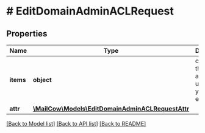 # # EditDomainAdminACLRequest

## Properties

Name | Type | Description | Notes
------------ | ------------- | ------------- | -------------
**items** | **object** | contains the domain admin username you want to edit | [optional]
**attr** | [**\MailCow\Models\EditDomainAdminACLRequestAttr**](EditDomainAdminACLRequestAttr.md) |  | [optional]

[[Back to Model list]](../../README.md#models) [[Back to API list]](../../README.md#endpoints) [[Back to README]](../../README.md)
